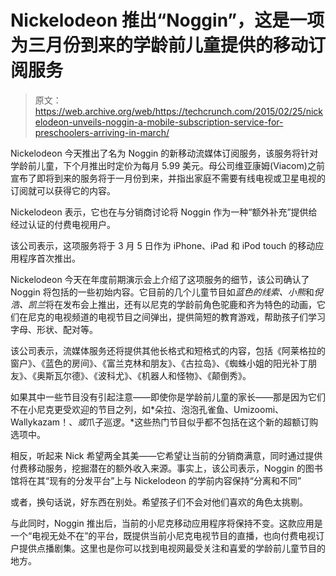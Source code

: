 # Nickelodeon 推出“Noggin”，这是一项为三月份到来的学龄前儿童提供的移动订阅服务

> 原文：<https://web.archive.org/web/https://techcrunch.com/2015/02/25/nickelodeon-unveils-noggin-a-mobile-subscription-service-for-preschoolers-arriving-in-march/>

Nickelodeon 今天推出了名为 Noggin 的新移动流媒体订阅服务，该服务将针对学龄前儿童，下个月推出时定价为每月 5.99 美元。母公司维亚康姆(Viacom)之前宣布了即将到来的服务将于一月份到来，并指出家庭不需要有线电视或卫星电视的订阅就可以获得它的内容。

Nickelodeon 表示，它也在与分销商讨论将 Noggin 作为一种“额外补充”提供给经过认证的付费电视用户。

该公司表示，这项服务将于 3 月 5 日作为 iPhone、iPad 和 iPod touch 的移动应用程序首次推出。

Nickelodeon 今天在年度前期演示会上介绍了这项服务的细节，该公司确认了 Noggin 将包括的一些初始内容。它目前的几个儿童节目如*蓝色的线索、小熊*和*倪浩、凯兰*将在发布会上推出，还有以尼克的学龄前角色驼鹿和齐为特色的动画，它们在尼克的电视频道的电视节目之间弹出，提供简短的教育游戏，帮助孩子们学习字母、形状、配对等。

该公司表示，流媒体服务还将提供其他长格式和短格式的内容，包括《阿莱格拉的窗户》、《蓝色的房间》、《富兰克林和朋友》、《古拉岛》、《蜘蛛小姐的阳光补丁朋友》、《奥斯瓦尔德》、《波科尤》、《机器人和怪物》、《颠倒秀》。

如果其中一些节目没有引起注意——即使你是学龄前儿童的家长——那是因为它们不在小尼克更受欢迎的节目之列，如*朵拉、泡泡孔雀鱼、Umizoomi、Wallykazam！、*或*爪子巡逻。*这些热门节目似乎都不包括在这个新的超额订购选项中。

相反，听起来 Nick 希望两全其美——它希望让当前的分销商满意，同时通过提供付费移动服务，挖掘潜在的额外收入来源。事实上，该公司表示，Noggin 的图书馆将在其“现有的分发平台”上与 Nickelodeon 的学前内容保持“分离和不同”

或者，换句话说，好东西在别处。希望孩子们不会对他们喜欢的角色太挑剔。

与此同时，Noggin 推出后，当前的小尼克移动应用程序将保持不变。这款应用是一个“电视无处不在”的平台，既提供当前小尼克电视节目的直播，也向付费电视订户提供点播剧集。这里也是你可以找到电视网最受关注和喜爱的学龄前儿童节目的地方。